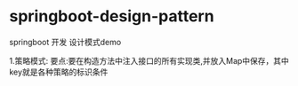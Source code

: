 # springboot-design-pattern
springboot  开发 设计模式demo

1.策略模式:
        要点:要在构造方法中注入接口的所有实现类,并放入Map中保存，其中key就是各种策略的标识条件
